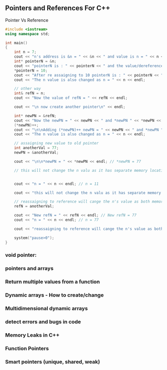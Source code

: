 ## Pointers and References For C++
Pointer Vs Reference
```cpp
#include <iostream>
using namespace std;

int main()
{
	int n = 7;
	cout << "n's address is &n = " << &n << " and value is n = " << n << endl;
	int* pointerN = &n;
	cout << "pointerN is : " << pointerN << " and the value/dereferenced of the *pointerN = " << *pointerN << endl;
	*pointerN = 10;
	cout << "After re assaigning to 10 pointerN is : " << pointerN << " and the value/dereferenced of the *pointerN = " << *pointerN << endl;
	cout << "The n value is also changed as n = " << n << endl;

	// other way
	int& refN = n;
	cout << "Now the value of refN = " << refN << endl;

	cout << "\n now create another pointer\n" << endl;

	int* newPN = &refN;
	cout << "Now the newPN = " << newPN << " and *newPN " << *newPN << endl;
	(*newPN)++;
	cout << "\n\nAdding (*newPN)++ newPN = " << newPN << " and *newPN " << *newPN << endl;
	cout << "The n value is also changed as n = " << n << endl;

	// assaigning new value to old pointer
	int anotherVal = 77;
	newPN = &anotherVal;

	cout << "\n\n*newPN = " << *newPN << endl; // *newPN = 77

	// this will not change the n valu as it has separate memory location


	cout << "n = " << n << endl; // n = 11

	cout << "this will not change the n valu as it has separate memory location\n\n" << endl;

	// reassaigning to reference will cange the n's value as both memory location is same;
	refN = anotherVal;

	cout << "New refN = " << refN << endl; // New refN = 77
	cout << "n = " << n << endl; // n = 77

	cout << "reassaigning to reference will cange the n's value as both memory location is same" << endl;

	system("pause>0");
}
```

### void pointer:

### pointers and arrays

### Return multiple values from a function

### Dynamic arrays - How to create/change

### Multidimensional dynamic arrays

### detect errors and bugs in code

### Memory Leaks in C++

### Function Pointers


### Smart pointers (unique, shared, weak)